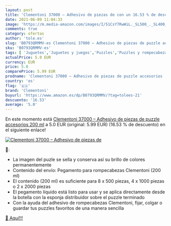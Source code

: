 ```yaml
---
layout: post
title: 'Clementoni 37000 – Adhesivo de piezas de con un 16.53 % de descuento'
date: 2021-06-09 11:04:33
image: 'https://m.media-amazon.com/images/I/51CsY7RwWiL._SL500_._SL400_.jpg'
comments: true
category: ofertas
author: 'tole.es'
slug: 'B0793QRMMV-es Clementoni 37000 – Adhesivo de piezas de puzzle accesorios...'
sku: 'B0793QRMMV-es'
tags: [ 'Juguetes','Juguetes y juegos','Puzzles','Puzzles y rompecabezas','clementoni','puzzle', ]
actualPrice: 5.0 EUR
currency: EUR
price: 5.0
comparePrice: 5.99 EUR
prodname: 'Clementoni 37000 – Adhesivo de piezas de puzzle accesorios  200 ml'
country: 'es'
flag: '🇪🇸'
brand: 'Clementoni'
buyurl: 'https://www.amazon.es/dp/B0793QRMMV/?tag=tolees-21'
descuento: '16.53'
average: '5.0'
---
```


En este momento está [Clementoni 37000 – Adhesivo de piezas de puzzle accesorios  200 ml](https://www.amazon.es/dp/B0793QRMMV/?tag=tolees-21) a 5.0 EUR (original: 5.99 EUR) (16.53 %  de descuento) en el siguiente enlace!

[![Clementoni 37000 – Adhesivo de piezas de](https://m.media-amazon.com/images/I/51CsY7RwWiL._SL500_._SL400_.jpg)](https://www.amazon.es/dp/B0793QRMMV/?tag=tolees-21)

🔎:

- La imagen del puzle se sella y conserva así su brillo de colores permanentemente
- Contenido del envío: Pegamento para rompecabezas Clementoni (200 ml)
- El contenido (200 ml) es suficiente para 8 x 500 piezas, 4 x 1000 piezas o 2 x 2000 piezas
- El pegamento líquido está listo para usar y se aplica directamente desde la botella con la esponja distribuidor sobre el puzzle terminado
- Con la ayuda del adhesivo de rompecabezas Clementoni, fijar, colgar o guardar tus puzzles favoritos de una manera sencilla

[🛒 Aquí!!!](https://www.amazon.es/dp/B0793QRMMV/?tag=tolees-21)
